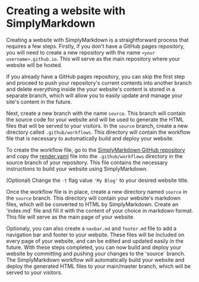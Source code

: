 # Creating a website with SimplyMarkdown

Creating a website with SimplyMarkdown is a straightforward process that requires a few steps. Firstly, if you don't have a GitHub pages repository, you will need to create a new repository with the name `<your username>.github.io`. This will serve as the main repository where your website will be hosted.

If you already have a GitHub pages repository, you can skip the first step and proceed to push your repository's current contents into another branch and delete everything inside the your website's content is stored in a separate branch, which will allow you to easily update and manage your site's content in the future. 
  
Next, create a new branch with the name `source`. This branch will contain the source code for your website and will be used to generate the HTML files that will be served to your visitors. In the `source` branch, create a new directory called `.github/workflows`. This directory will contain the workflow file that is necessary to automatically build and deploy your website.

To create the workflow file, go to the [SimplyMarkdown GitHub repository](https://github.com/cemreefe/SimplyMarkdown) and copy the [render.yaml](https://github.com/cemreefe/SimplyMarkdown/blob/main/workflow/render.yaml) file into the `.github/workflows` directory in the source branch of your repository. This file contains the necessary instructions to build your website using SimplyMarkdown.
  
(Optional) Change the `-t` flag value `'My Blog'` to your desired website title.

Once the workflow file is in place, create a new directory named `source` in the `source` branch. This directory will contain your website's markdown files, which will be converted to HTML by SimplyMarkdown. Create an 'index.md` file and fill it with the content of your choice in markdown format. This file will serve as the main page of your website.

Optionaly, you can also create a `navbar.md` and `footer.md` file to add a navigation bar and footer to your website. These files will be included on every page of your website, and can be edited and updated easily in the future. With these steps completed, you can now build and deploy your website by committing and pushing your changes to the 'source` branch. The SimplyMarkdown workflow will automatically build your website and deploy the generated HTML files to your main/master branch, which will be served to your visitors.
